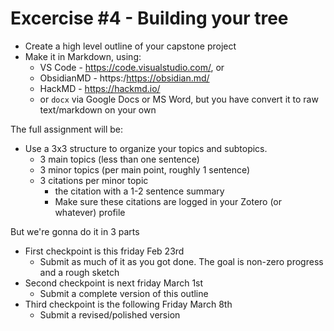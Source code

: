 <!-- 

Prof self-evaluation

This is a decent first pass at an exercise, its a decent start, but its too vague. 

Want to update it to match the perscribed schema and add more details. 

In short 
-->

# Excercise #4 - Building your tree

- Create a high level outline of your capstone project
- Make it in Markdown, using:
  - VS Code - https://code.visualstudio.com/, or 
  - ObsidianMD -  https:/https://obsidian.md/   
  - HackMD - https://hackmd.io/   
  - or `docx` via Google Docs or MS Word, but you have convert it to raw text/markdown on your own
 

The full assignment will be:

- Use a 3x3 structure to organize your topics and subtopics.
  - 3 main topics (less than one sentence)
  - 3 minor topics (per main point, roughly 1 sentence)
  - 3 citations per minor topic
    - the citation with a 1-2 sentence summary 
    - Make sure these citations are logged in your Zotero (or whatever) profile

But we're gonna do it in 3 parts

- First checkpoint is this friday Feb 23rd
  - Submit as much of it as you got done. The goal is non-zero progress and a rough sketch 
- Second checkpoint is next friday March 1st
  - Submit a complete version of this outline
- Third checkpoint is the following Friday March 8th
  - Submit a revised/polished version 


